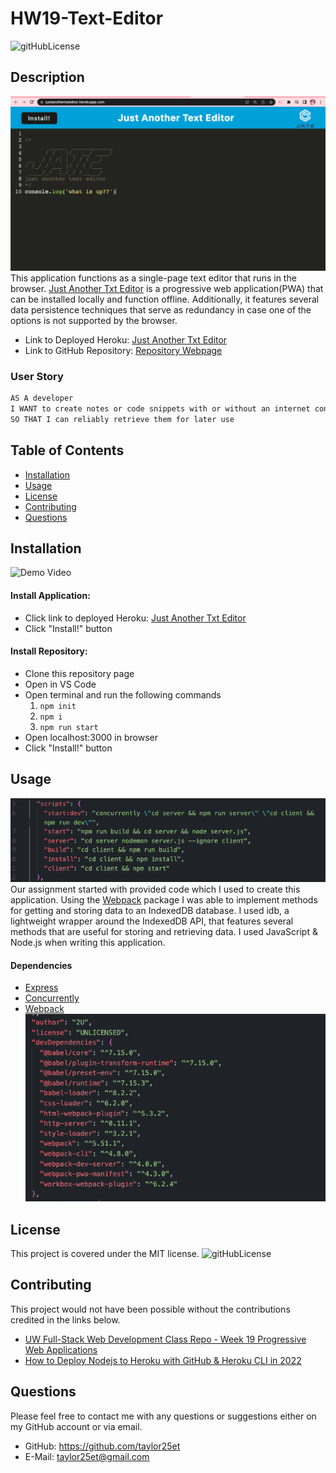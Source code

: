 # HW19-Text-Editor 
![gitHubLicense](https://img.shields.io/badge/License-MIT-green.svg)
## Description
![](./media/homepage.png)
This application functions as a single-page text editor that runs in the browser. [Just Another Txt Editor](https://justanothertxteditor.herokuapp.com/) is a progressive web application(PWA) that can be installed locally and function offline. Additionally, it features several data persistence techniques that serve as redundancy in case one of the options is not supported by the browser. <br>
- Link to Deployed Heroku: [Just Another Txt Editor](https://justanothertxteditor.herokuapp.com/)
- Link to GitHub Repository: [Repository Webpage](https://github.com/Taylor25et/HW19-Text-Editor)

### User Story
```md
AS A developer
I WANT to create notes or code snippets with or without an internet connection
SO THAT I can reliably retrieve them for later use
```

## Table of Contents

- [Installation](#installation)
- [Usage](#usage)
- [License](#license)
- [Contributing](#contributing)
- [Questions](#questions)

## Installation 
![Demo Video](./media/demo.gif)
#### Install Application:
- Click link to deployed Heroku: [Just Another Txt Editor](https://justanothertxteditor.herokuapp.com/)
- Click "Install!" button

#### Install Repository: 
- Clone this repository page
- Open in VS Code 
- Open terminal and run the following commands
    1. ``` npm init ```
    2. ``` npm i ```
    3. ``` npm run start ```
- Open localhost:3000 in browser
- Click "Install!" button
## Usage
![](./media/scripts.png) <br>
Our assignment started with provided code which I used to create this application. Using the [Webpack](https://www.npmjs.com/package/webpack) package I was able to implement methods for getting and storing data to an IndexedDB database. I used idb, a lightweight wrapper around the IndexedDB API, that features several methods that are useful for storing and retrieving data. I used JavaScript & Node.js when writing this application.

#### Dependencies
- [Express](https://www.npmjs.com/package/express)
- [Concurrently](https://www.npmjs.com/package/concurrently)
- [Webpack](https://www.npmjs.com/package/webpack)<br>
![](./media/devdep.png)

## License
This project is covered under the MIT license. 
![gitHubLicense](https://img.shields.io/badge/License-MIT-green.svg)

## Contributing
This project would not have been possible without the contributions credited in the links below.
- [UW Full-Stack Web Development Class Repo - Week 19 Progressive Web Applications](https://uwa.bootcampcontent.com/UWA-Bootcamp/uw-blv-virt-fsf-pt-12-2021-u-c/-/tree/master/19-PWA)
- [How to Deploy Nodejs to Heroku with GitHub & Heroku CLI in 2022](https://www.youtube.com/watch?v=LsvM4NxFP1E&t=401s)

## Questions

Please feel free to contact me with any questions or suggestions either on my GitHub account or via email.
* GitHub: https://github.com/taylor25et
* E-Mail: taylor25et@gmail.com


